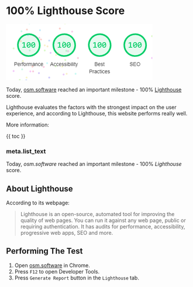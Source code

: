 # 100% Lighthouse Score

![Lighthouse Score](lighthouse-score.png)

Today, [osm.software](https://osm.software/) reached an important milestone - 100% [Lighthouse](https://developers.google.com/web/tools/lighthouse/) score. 

Lighthouse evaluates the factors with the strongest impact on the
user experience, and according to Lighthouse, this website performs really well.  

More information:

{{ toc }}

### meta.list_text

Today, *osm.software* reached an important milestone - 100% *Lighthouse* score.

## About Lighthouse

According to its webpage:

> Lighthouse is an open-source, automated tool for improving the quality of web pages. You can run it against any web page, public or requiring authentication. It has audits for performance, accessibility, progressive web apps, SEO and more.

## Performing The Test

1. Open [osm.software](https://osm.software/) in Chrome. 
2. Press `F12` to open Developer Tools.
3. Press `Generate Report` button in the `Lighthouse` tab. 